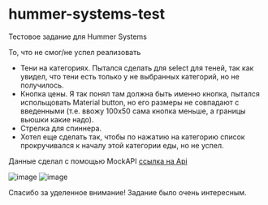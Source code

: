 # hummer-systems-test
Тестовое задание для Hummer Systems

То, что не смог/не успел реализовать
- Тени на категориях. Пытался сделать для select для теней, так как увидел, что тени есть только у не выбранных категорий, но не получилось.
- Кнопка цены. Я так понял там должна быть именно кнопка, пытался испольщовать Material button, но его размеры не совпадают с введенными (т.е. ввожу 100х50 сама кнопка меньше, а границы вьюшки какие надо).
- Стрелка для спиннера.
- Хотел еще сделать так, чтобы по нажатию на категорию список прокручивался к началу этой категории еды, но не успел.

Данные сделал с помощью MockAPI
[ссылка на Api](https://mockapi.io/projects/6347dcb90484786c6e8ae6e2)

![image](https://user-images.githubusercontent.com/62440471/195997096-89fcf462-173b-43d8-94e7-a864de7d433f.png)
![image](https://user-images.githubusercontent.com/62440471/195997348-4206db86-93ac-49b5-b0dd-d3b7c2292d34.png)

Спасибо за уделенное внимание! Задание было очень интересным.

